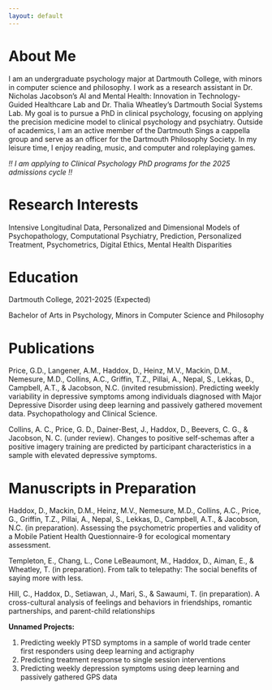 ```yaml
---
layout: default
---
```


# About Me
I am an undergraduate psychology major at Dartmouth College, with minors in computer science and philosophy. I work as a research assistant in Dr. Nicholas Jacobson’s AI and Mental Health: Innovation in Technology-Guided Healthcare Lab and Dr. Thalia Wheatley’s Dartmouth Social Systems Lab. My goal is to pursue a PhD in clinical psychology, focusing on applying the precision medicine model to clinical psychology and psychiatry. Outside of academics, I am an active member of the Dartmouth Sings a cappella group and serve as an officer for the Dartmouth Philosophy Society. In my leisure time, I enjoy reading, music, and computer and roleplaying games.

*!! I am applying to Clinical Psychology PhD programs for the 2025 admissions cycle !!*

# Research Interests
Intensive Longitudinal Data, Personalized and Dimensional Models of Psychopathology, Computational Psychiatry, Prediction, Personalized Treatment, Psychometrics, Digital Ethics, Mental Health Disparities

# Education
Dartmouth College, 2021-2025 (Expected)

Bachelor of Arts in Psychology, Minors in Computer Science and Philosophy

# Publications

Price, G.D., Langener, A.M., Haddox, D., Heinz, M.V., Mackin, D.M., Nemesure, M.D., Collins, A.C., Griffin, T.Z., Pillai, A., Nepal, S., Lekkas, D., Campbell, A.T., & Jacobson, N.C. (invited resubmission). Predicting weekly variability in depressive symptoms among individuals diagnosed with Major Depressive Disorder using deep learning and passively gathered movement data. Psychopathology and Clinical Science.

Collins, A. C., Price, G. D., Dainer-Best, J., Haddox, D., Beevers, C. G., & Jacobson, N. C. (under review). Changes to positive self-schemas after a positive imagery training are predicted by participant characteristics in a sample with elevated depressive symptoms.

# Manuscripts in Preparation
Haddox, D., Mackin, D.M., Heinz, M.V., Nemesure, M.D., Collins, A.C., Price, G., Griffin, T.Z., Pillai, A., Nepal, S., Lekkas, D., Campbell, A.T., & Jacobson, N.C. (in preparation). Assessing the psychometric properties and validity of a Mobile Patient Health Questionnaire-9 for ecological momentary assessment.

Templeton, E., Chang, L., Cone LeBeaumont, M., Haddox, D., Aiman, E., & Wheatley, T. (in preparation). From talk to telepathy: The social benefits of saying more with less.

Hill, C., Haddox, D., Setiawan, J., Mari, S., & Sawaumi, T. (in preparation). A cross-cultural analysis of feelings and behaviors in friendships, romantic partnerships, and parent-child relationships

**Unnamed Projects:**
1.    Predicting weekly PTSD symptoms in a sample of world trade center first responders using deep learning and actigraphy
2.    Predicting treatment response to single session interventions
3.    Predicting weekly depression symptoms using deep learning and passively gathered GPS data

